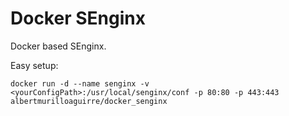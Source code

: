 # Docker SEnginx

Docker based SEnginx.

Easy setup:

	docker run -d --name senginx -v <yourConfigPath>:/usr/local/senginx/conf -p 80:80 -p 443:443 albertmurilloaguirre/docker_senginx